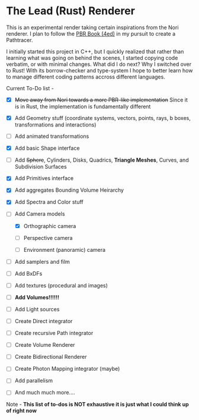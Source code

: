 # The Lead (Rust) Renderer

This is an experimental render taking certain inspirations from the Nori renderer. I plan to follow the [PBR Book (4ed)](https://pbr-book.org/) in my pursuit to create a Pathtracer.

I initially started this project in C++, but I quickly realized that rather than learning what was going on behind the scenes, I started copying code verbatim, or with minimal changes. What did I do next? Why I switched over to Rust! With its borrow-checker and type-system I hope to better learn how to manage different coding patterns accross different languages.

Current To-Do list -

- [x] ~~Move away from Nori towards a more PBR-like implementation~~ Since it is in Rust, the implementation is fundamentally different

- [x] Add Geometry stuff (coordinate systems, vectors, points, rays, b boxes, transformations and interactions)

- [ ] Add animated transformations

- [x] Add basic Shape interface

- [ ] Add ~~Sphere~~, Cylinders, Disks, Quadrics, **Triangle Meshes**, Curves, and Subdivision Surfaces

- [x] Add Primitives interface

- [x] Add aggregates Bounding Volume Heirarchy

- [x] Add Spectra and Color stuff

- [ ] Add Camera models

  - [x] Orthographic camera

  - [ ] Perspective camera

  - [ ] Environment (panoramic) camera

- [ ] Add samplers and film

- [ ] Add BxDFs

- [ ] Add textures (procedural and images)

- [ ] **Add Volumes!!!!!!**

- [ ] Add Light sources

- [ ] Create Direct integrator

- [ ] Create recursive Path integrator

- [ ] Create Volume Renderer

- [ ] Create Bidirectional Renderer

- [ ] Create Photon Mapping integrator (maybe)

- [ ] Add parallelism

- [ ] And much much more....

Note - **This list of to-dos is NOT exhaustive it is just what I could think up of right now**
